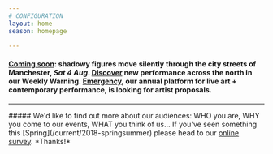 ```yaml
---
# CONFIGURATION
layout: home
season: homepage

---
```

#### [Coming soon](/current/2018-springsummer/hazardshadowgirl): shadowy figures move silently through the city streets of Manchester, *Sat 4 Aug*. <a href="http://wordofwarning.posthaven.com" target="_blank">Discover</a> new performance across the north in our Weekly Warning. [Emergency](/hab/emergency), our annual platform for live art + contemporary performance, is looking for artist proposals.            
<hr>               
##### We'd like to find out more about our audiences: WHO you are, WHY you come to our events, WHAT you think of us… If you've seen something this [Spring](/current/2018-springsummer) please head to our <a href="http://research.audiencesurveys.org/s.asp?k=152950990710" target="_blank">online survey</a>. *Thanks!*
